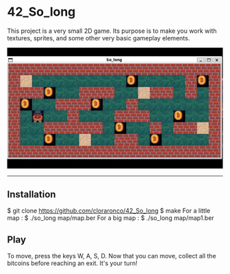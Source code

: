 # 42_So_long
This project is a very small 2D game.
Its purpose is to make you work with textures, sprites,
and some other very basic gameplay elements.

![](https://github.com/cloraronco/42_So_long/blob/master/solong_demoGIF.gif)

***
## Installation
$ git clone https://github.com/cloraronco/42_So_long
$ make
For a little map :
$ ./so_long map/map.ber
For a big map :
$ ./so_long map/map1.ber

## Play
To move, press the keys W, A, S, D.
Now that you can move, collect all the bitcoins before reaching an exit.
It's your turn!
